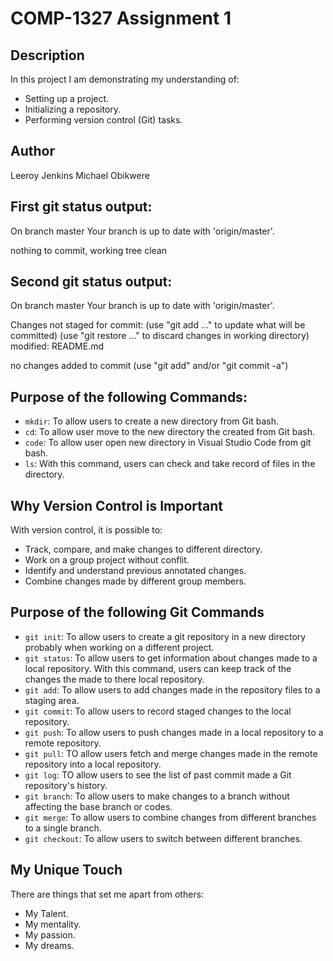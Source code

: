# COMP-1327 Assignment 1

## Description

In this project I am demonstrating my understanding of:

- Setting up a project.
- Initializing a repository.
- Performing version control (Git) tasks.

## Author

Leeroy Jenkins
Michael Obikwere

## First git status output:

On branch master
Your branch is up to date with 'origin/master'.

nothing to commit, working tree clean

## Second git status output:

On branch master
Your branch is up to date with 'origin/master'.

Changes not staged for commit:
  (use "git add <file>..." to update what will be committed)
  (use "git restore <file>..." to discard changes in working directory)
        modified:   README.md

no changes added to commit (use "git add" and/or "git commit -a")

## Purpose of the following Commands:

- `mkdir`: To allow users to create a new directory from Git bash.
- `cd`: To allow user move to the new directory the created from 
Git bash.
- `code`: To allow user open new directory in Visual Studio Code 
from git bash.
- `ls`: With this command, users can check and take record of files
in the directory.

## Why Version Control is Important

With version control, it is possible to:

- Track, compare, and make changes to different directory.
- Work on a group project without conflit.
- Identify and understand previous annotated changes.
- Combine changes made by different group members.

## Purpose of the following Git Commands

- `git init`: To allow users to create a git repository
in a new directory probably when working on a different project.
- `git status`: To allow users to get information about changes 
made to a local repository. With this command, users can keep 
track of the changes the made to there local repository.
- `git add`: To allow users to add changes made in the repository
files to a staging area.
- `git commit`: To allow users to record staged changes to the local
repository.
- `git push`: To allow users to push changes made in a local 
repository to a remote repository.
- `git pull`: TO allow users fetch and merge changes made in the 
remote repository into a local repository. 
- `git log`: TO allow users to see the list of past commit made a
Git repository's history.
- `git branch`: To allow users to make changes to a branch without
 affecting the base branch or codes.
- `git merge`: To allow users to combine changes from different branches 
to a single branch.
- `git checkout`: To allow users to switch between different branches.

## My Unique Touch

There are things that set me apart from others:

- My Talent.
- My mentality.
- My passion.
- My dreams.